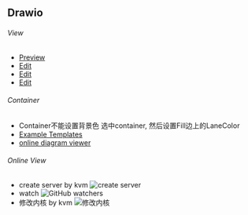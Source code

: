 ## Drawio

###### View
- [Preview](https://de.vicp.net:25053/local-drawio/?lightbox=1&title=#Uhttps://de.vicp.net:25053/docs-assets/drawio/demo.drawio)
- [Edit](https://de.vicp.net:25053/local-drawio/?title=#Uhttps://de.vicp.net:25053/docs-assets/drawio/demo.drawio)
- [Edit](https://de.vicp.net:25053/local-kity-minder/mindmap/authentication.km)
- [Edit](https://de.vicp.net:25053/local-drawio/drawio/demo.drawio)
###### Container
- Container不能设置背景色
选中container, 然后设置Fill边上的LaneColor
- [Example Templates](https://www.drawio.com/example-diagrams)
- [online diagram viewer](https://www.drawio.com/blog/online-diagram-viewer)
###### Online View
- create server by kvm ![create server](https://de.vicp.net:58443/ShaoOrg/bulletin/-/raw/main/docs/assets/drawio/kvm.drawio)
- watch ![GitHub watchers](https://img.shields.io/github/watchers/OI-wiki/OI-wiki.svg?style=social&label=Watch)
- 修改内核 by kvm ![修改内核](https://de.vicp.net:58443/ShaoOrg/bulletin/-/raw/main/docs/assets/drawio/kvm.drawio)

